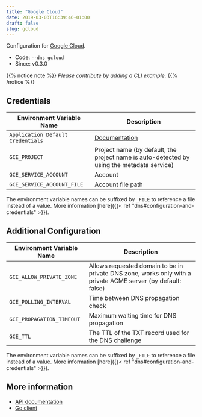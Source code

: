 ```yaml
---
title: "Google Cloud"
date: 2019-03-03T16:39:46+01:00
draft: false
slug: gcloud
---
```


<!-- THIS DOCUMENTATION IS AUTO-GENERATED. PLEASE DO NOT EDIT. -->
<!-- providers/dns/gcloud/gcloud.toml -->
<!-- THIS DOCUMENTATION IS AUTO-GENERATED. PLEASE DO NOT EDIT. -->


Configuration for [Google Cloud](https://cloud.google.com).


<!--more-->

- Code: `--dns gcloud`
- Since: v0.3.0


{{% notice note %}}
_Please contribute by adding a CLI example._
{{% /notice %}}




## Credentials

| Environment Variable Name | Description |
|-----------------------|-------------|
| `Application Default Credentials` | [Documentation](https://cloud.google.com/docs/authentication/production#providing_credentials_to_your_application) |
| `GCE_PROJECT` | Project name (by default, the project name is auto-detected by using the metadata service) |
| `GCE_SERVICE_ACCOUNT` | Account |
| `GCE_SERVICE_ACCOUNT_FILE` | Account file path |

The environment variable names can be suffixed by `_FILE` to reference a file instead of a value.
More information [here]({{< ref "dns#configuration-and-credentials" >}}).


## Additional Configuration

| Environment Variable Name | Description |
|--------------------------------|-------------|
| `GCE_ALLOW_PRIVATE_ZONE` | Allows requested domain to be in private DNS zone, works only with a private ACME server (by default: false) |
| `GCE_POLLING_INTERVAL` | Time between DNS propagation check |
| `GCE_PROPAGATION_TIMEOUT` | Maximum waiting time for DNS propagation |
| `GCE_TTL` | The TTL of the TXT record used for the DNS challenge |

The environment variable names can be suffixed by `_FILE` to reference a file instead of a value.
More information [here]({{< ref "dns#configuration-and-credentials" >}}).




## More information

- [API documentation](https://cloud.google.com/dns/api/v1/)
- [Go client](https://github.com/googleapis/google-api-go-client)

<!-- THIS DOCUMENTATION IS AUTO-GENERATED. PLEASE DO NOT EDIT. -->
<!-- providers/dns/gcloud/gcloud.toml -->
<!-- THIS DOCUMENTATION IS AUTO-GENERATED. PLEASE DO NOT EDIT. -->
